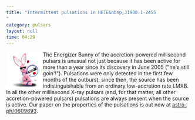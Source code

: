 ```yaml
---
title: "Intermittent pulsations in HETE&nbsp;J1900.1-2455
"
category: pulsars
layout: null
time: 04:29
---
```

<!-- header generated from blosxom format post; make_header.pl 23.1.2022 -->
<p>
<!-- created by convert.pl on Mon Jan 30 23:40:59 EST 2012 -->
<!-- converted from ../2006/09/intermittent-pulsations-in-hetej19001.html -->
<!-- Post timestamp Wednesday, September 27, 2006 12:29 PM -->
<!-- touch -t 200609271229 -->
<!-- Labels: 2006, papers, pulsars -->
      <a href="http://www.energizer.com/bunny/bunnybio.aspx"><img src="images/bunny.jpg" width="100" height="100" align="left"></a>The Energizer Bunny of the accretion-powered millisecond pulsars is unusual not just because it has been active for more than a year since its discovery in June 2005 ("he's still goin'!"). Pulsations were only detected in the first few months of the outburst; since then, the source has been indistinguishable from an ordinary low-accretion rate LMXB. In all the other millisecond X-ray pulsars (and, for that matter, all other accretion-powered pulsars) pulsations are always present when the source is active. Our paper on the properties of the pulsations is out now at <a href="http://arxiv.org/abs/astro-ph/0609693">astro-ph/0609693</a>.
